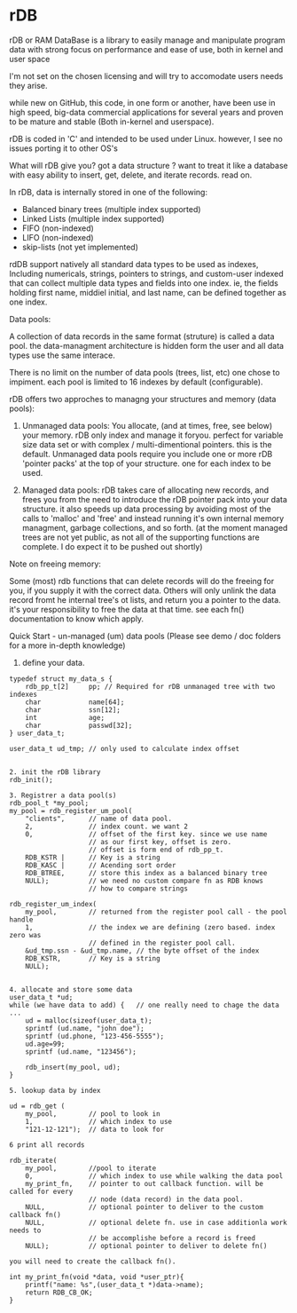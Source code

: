 rDB
===

rDB or RAM DataBase is a library to easily manage and manipulate program data with strong focus on performance and ease of use, both in kernel and user space

I'm not set on the chosen licensing and will try to accomodate users needs they arise.

while new on GitHub, this code, in one form or another, have been use in high speed, big-data commercial applications for several years and proven to be mature and stable (Both in-kernel and userspace).

rDB is coded in 'C' and intended to be used under Linux. however, I see no issues porting it to other OS's

What will rDB give you? got a data structure ? want to treat it like a database with easy ability to insert, get, delete, and iterate records. read on.

In rDB, data is internally stored in one of the following:

* Balanced binary trees (multiple index supported)
* Linked Lists          (multiple index supported)
* FIFO                  (non-indexed)
* LIFO                  (non-indexed)
* skip-lists			(not yet implemented)

rdDB support natively all standard data types to be used as indexes, Including numericals, strings, pointers to strings, and custom-user indexed that can collect multiple data types and fields into one index. ie, the fields holding first name, middiel initial, and last name, can be defined together as one index.

Data pools:

A collection of data records in the same format (struture) is called a data pool. the data-managment architecture is hidden form the user and all data types use the same interace.

There is no limit on the number of data pools (trees, list, etc) one chose to impiment. each pool is limited to 16 indexes by default (configurable).

 
rDB offers two approches to managng your structures and memory (data pools):

1) Unmanaged data pools: 
   You allocate, (and at times, free, see below) your memory. rDB only index and manage it foryou. perfect for variable size data set or with complex / multi-dimentional pointers. this is the default.
   Unmanaged data pools require you include one or more rDB 'pointer packs' at the top of your structure. one for each index to be used.

2) Managed data pools:
   rDB takes care of allocating new records, and frees you from the need to introduce the rDB pointer pack into your data structure. it also speeds up data processing by avoiding most of the calls to 'malloc' and 'free' and instead running it's own internal memory managment, garbage collections, and so forth.
   (at the moment managed trees are not yet public, as not all of the supporting functions are complete. I do expect it to be pushed out shortly)

Note on freeing memory:

Some (most) rdb functions that can delete records will do the freeing for you, if you supply it with the correct data.
Others will only unlink the data record fromt he internal tree's ot lists, and return you a pointer to the data. it's your responsibility to free the data at that time. see each fn() documentation to know which apply.


Quick Start - un-managed (um) data pools (Please see demo / doc folders for a more in-depth knowledge)

1. define your data.
```
typedef struct my_data_s {
    rdb_pp_t[2]     pp; // Required for rDB unmanaged tree with two indexes
    char            name[64];
    char            ssn[12];
    int             age;
    char            passwd[32];
} user_data_t;

user_data_t ud_tmp; // only used to calculate index offset


2. init the rDB library
rdb_init();

3. Registrer a data pool(s)
rdb_pool_t *my_pool;
my_pool = rdb_register_um_pool(
	"clients", 		// name of data pool. 
	2,  			// index count. we want 2
	0, 				// offset of the first key. since we use name
					// as our first key, offset is zero. 
					// offset is form end of rdb_pp_t.
	RDB_KSTR |		// Key is a string
	RDB_KASC | 		// Acending sort order
	RDB_BTREE,		// store this index as a balanced binary tree
	NULL); 			// we need no custom compare fn as RDB knows 
					// how to compare strings

rdb_register_um_index(
	my_pool, 		// returned from the register pool call - the pool handle
	1,				// the index we are defining (zero based. index zero was 
					// defined in the register pool call.
	&ud_tmp.ssn - &ud_tmp.name, // the byte offset of the index
	RDB_KSTR,		// Key is a string
	NULL);


4. allocate and store some data
user_data_t *ud;
while (we have data to add) { 	// one really need to chage the data ...
	ud = malloc(sizeof(user_data_t);
	sprintf (ud.name, "john doe");
	sprintf (ud.phone, "123-456-5555");
	ud.age=99;
	sprintf (ud.name, "123456"); 

	rdb_insert(my_pool, ud);
}

5. lookup data by index

ud = rdb_get (
	my_pool, 		// pool to look in
	1,				// which index to use
	"121-12-121");	// data to look for

6 print all records

rdb_iterate(
	my_pool, 		//pool to iterate
	0,				// which index to use while walking the data pool
	my_print_fn,	// pointer to out callback function. will be called for every 
					// node (data record) in the data pool.
	NULL,			// optional pointer to deliver to the custom callback fn()
	NULL,			// optional delete fn. use in case additionla work needs to 
					// be accomplishe before a record is freed
	NULL);			// optional pointer to deliver to delete fn()

you will need to create the callback fn().

int my_print_fn(void *data, void *user_ptr){
	printf("name: %s",(user_data_t *)data->name);
	return RDB_CB_OK;
}
```

